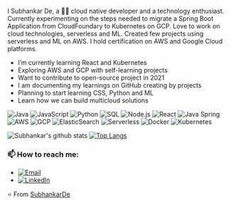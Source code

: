 I Subhankar De, a 👨‍💻 cloud native developer and a technology enthusiast. Currently experimenting on the steps needed to migrate a Spring Boot Application from CloudFoundary to Kubernetes on GCP. Love to work on cloud technologies, serverless and ML. Created few projects using serverless and ML on AWS. I hold certification on AWS and Google Cloud platforms.

- I’m currently learning React and Kubernetes
- Exploring AWS and GCP with self-learning projects
- Want to contribute to open-source project in 2021
- I am documenting my learnings on GitHub creating by projects
- Planning to start learning CSS, Python and ML
- Learn how we can build multicloud solutions

![Java](https://img.shields.io/badge/-Java-000000?style=flat&logo=Java)
![JavaScript](https://img.shields.io/badge/-JavaScript-000000?style=flat&logo=javascript)
![Python](https://img.shields.io/badge/-Python-000000?style=flat&logo=python)
![SQL](https://img.shields.io/badge/-SQL-000000?style=flat&logo=MySQL)
![Node.js](https://img.shields.io/badge/-Node.js-000000?style=flat&logo=node.js&logoColor=339933)
![React](https://img.shields.io/badge/-React-000000?style=flat&logo=React)
![Java Spring](https://img.shields.io/badge/-Spring-000000?style=flat&logo=spring)
![AWS](https://img.shields.io/badge/-AWS-000000?style=flat&logo=amazon-aws)
![GCP](https://img.shields.io/badge/-GCP-000000?style=flat&logo=google-cloud)
![ElasticSearch](https://img.shields.io/badge/-ElasticSearch-000000?style=flat&logo=elasticsearch)
![Serverless](https://img.shields.io/badge/-serverless-000000?style=flat&logo=serverless)
![Docker](https://img.shields.io/badge/-docker-000000?style=flat&logo=docker)
![Kubernetes](https://img.shields.io/badge/-kubernetes-000000?style=flat&logo=kubernetes)

![Subhankar's github stats](https://github-readme-stats.vercel.app/api?username=subhankarde&show_icons=true&count_private=true&hide=stars&include_all_commits=true&theme=buefy)
[![Top Langs](https://github-readme-stats.vercel.app/api/top-langs/?username=subhankarde&layout=compact)](https://github.com/subhankarde/github-readme-stats)

### 📫 How to reach me:

- [![Email](https://img.shields.io/badge/Microsoft_Outlook-0078D4?style=for-the-badge&logo=microsoft-outlook&logoColor=white)](mailto:de.subhankar@gmail.com)
- [![LinkedIn](https://img.shields.io/badge/linkedin%20-%230077B5.svg?&style=for-the-badge&logo=linkedin&logoColor=white)](https://www.linkedin.com/in/subhankar-de-87a6328)

⭐️ From [SubhankarDe](https://github.com/subhankarde)
